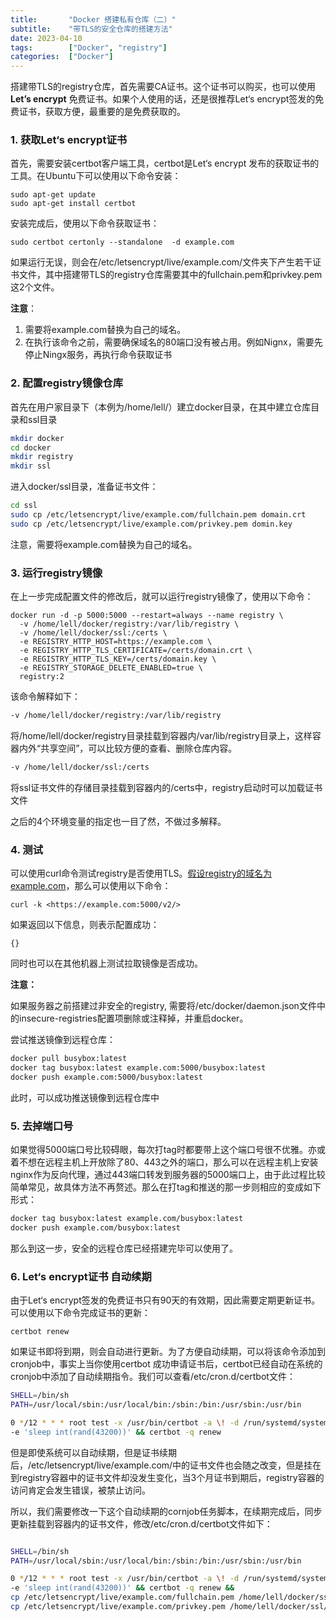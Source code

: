 ```yaml
---
title:       "Docker 搭建私有仓库（二）"
subtitle:    "带TLS的安全仓库的搭建方法"
date: 2023-04-10
tags:        ["Docker", "registry"]
categories:  ["Docker"]
---
```


搭建带TLS的registry仓库，首先需要CA证书。这个证书可以购买，也可以使用****Let’s encrypt**** 免费证书。如果个人使用的话，还是很推荐Let‘s encrypt签发的免费证书，获取方便，最重要的是免费获取的。

### 1. 获取Let‘s encrypt证书

首先，需要安装certbot客户端工具，certbot是Let‘s encrypt 发布的获取证书的工具。在Ubuntu下可以使用以下命令安装：

```
sudo apt-get update
sudo apt-get install certbot

```

安装完成后，使用以下命令获取证书：

```
sudo certbot certonly --standalone  -d example.com

```

如果运行无误，则会在/etc/letsencrypt/live/example.com/文件夹下产生若干证书文件，其中搭建带TLS的registry仓库需要其中的fullchain.pem和privkey.pem这2个文件。

**注意**： 

1. 需要将example.com替换为自己的域名。
2. 在执行该命令之前，需要确保域名的80端口没有被占用。例如Nignx，需要先停止Ningx服务，再执行命令获取证书
### 2. 配置registry镜像仓库

首先在用户家目录下（本例为/home/lell/）建立docker目录，在其中建立仓库目录和ssl目录

```bash
mkdir docker
cd docker
mkdir registry
mkdir ssl

```

进入docker/ssl目录，准备证书文件：

```bash
cd ssl 
sudo cp /etc/letsencrypt/live/example.com/fullchain.pem domain.crt
sudo cp /etc/letsencrypt/live/example.com/privkey.pem domin.key
```

注意，需要将example.com替换为自己的域名。

### 3. 运行registry镜像

在上一步完成配置文件的修改后，就可以运行registry镜像了，使用以下命令：

```
docker run -d -p 5000:5000 --restart=always --name registry \
  -v /home/lell/docker/registry:/var/lib/registry \
  -v /home/lell/docker/ssl:/certs \
  -e REGISTRY_HTTP_HOST=https://example.com \
  -e REGISTRY_HTTP_TLS_CERTIFICATE=/certs/domain.crt \
  -e REGISTRY_HTTP_TLS_KEY=/certs/domain.key \
  -e REGISTRY_STORAGE_DELETE_ENABLED=true \
  registry:2

```

该命令解释如下：

```bash
-v /home/lell/docker/registry:/var/lib/registry 
```

将/home/lell/docker/registry目录挂载到容器内/var/lib/registry目录上，这样容器内外“共享空间”，可以比较方便的查看、删除仓库内容。

```bash
-v /home/lell/docker/ssl:/certs 
```

将ssl证书文件的存储目录挂载到容器内的/certs中，registry启动时可以加载证书文件

之后的4个环境变量的指定也一目了然，不做过多解释。

### 4. 测试

可以使用curl命令测试registry是否使用TLS。[假设registry的域名为example.com](http://xn--registryexample-q53x08wbvr58q3s8lff1d.com/)，那么可以使用以下命令：

```
curl -k <https://example.com:5000/v2/>

```

如果返回以下信息，则表示配置成功：

```
{}

```

同时也可以在其他机器上测试拉取镜像是否成功。

**注意：**

如果服务器之前搭建过非安全的registry, 需要将/etc/docker/daemon.json文件中的insecure-registries配置项删除或注释掉，并重启docker。

尝试推送镜像到远程仓库：

```bash
docker pull busybox:latest
docker tag busybox:latest example.com:5000/busybox:latest
docker push example.com:5000/busybox:latest
```

此时，可以成功推送镜像到远程仓库中

### 5. 去掉端口号

如果觉得5000端口号比较碍眼，每次打tag时都要带上这个端口号很不优雅。亦或着不想在远程主机上开放除了80、443之外的端口，那么可以在远程主机上安装nginx作为反向代理，通过443端口转发到服务器的5000端口上，由于此过程比较简单常见，故具体方法不再赘述。那么在打tag和推送的那一步则相应的变成如下形式：

```bash
docker tag busybox:latest example.com/busybox:latest
docker push example.com/busybox:latest
```

那么到这一步，安全的远程仓库已经搭建完毕可以使用了。

### 6. Let‘s encrypt证书 自动续期

由于Let‘s encrypt签发的免费证书只有90天的有效期，因此需要定期更新证书。可以使用以下命令完成证书的更新：

```
certbot renew

```

如果证书即将到期，则会自动进行更新。为了方便自动续期，可以将该命令添加到cronjob中，事实上当你使用certbot 成功申请证书后，certbot已经自动在系统的cronjob中添加了自动续期指令。我们可以查看/etc/cron.d/certbot文件：

```bash
SHELL=/bin/sh
PATH=/usr/local/sbin:/usr/local/bin:/sbin:/bin:/usr/sbin:/usr/bin

0 */12 * * * root test -x /usr/bin/certbot -a \! -d /run/systemd/system && perl
-e 'sleep int(rand(43200))' && certbot -q renew 

```

但是即使系统可以自动续期，但是证书续期后，/etc/letsencrypt/live/example.com/中的证书文件也会随之改变，但是挂在到registry容器中的证书文件却没发生变化，当3个月证书到期后，registry容器的访问肯定会发生错误，被禁止访问。

所以，我们需要修改一下这个自动续期的cornjob任务脚本，在续期完成后，同步更新挂载到容器内的证书文件，修改/etc/cron.d/certbot文件如下：

```bash

SHELL=/bin/sh
PATH=/usr/local/sbin:/usr/local/bin:/sbin:/bin:/usr/sbin:/usr/bin

0 */12 * * * root test -x /usr/bin/certbot -a \! -d /run/systemd/system && perl
-e 'sleep int(rand(43200))' && certbot -q renew &&  
cp /etc/letsencrypt/live/example.com/fullchain.pem /home/lell/docker/ssl/domain.crt &&  
cp /etc/letsencrypt/live/example.com/privkey.pem /home/lell/docker/ssl/domain.key 


```
